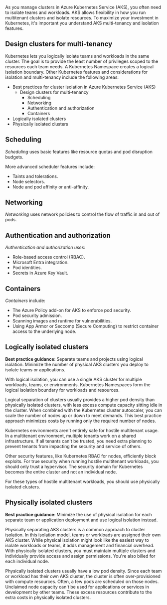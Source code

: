 As you manage clusters in Azure Kubernetes Service (AKS), you often need to isolate teams and workloads. AKS allows flexibility in how you run multitenant clusters and isolate resources. To maximize your investment in Kubernetes, it's important you understand AKS multi-tenancy and isolation features.

## Design clusters for multi-tenancy

Kubernetes lets you logically isolate teams and workloads in the same cluster. The goal is to provide the least number of privileges scoped to the resources each team needs. A Kubernetes Namespace creates a logical isolation boundary. Other Kubernetes features and considerations for isolation and multi-tenancy include the following areas:

 -  Best practices for cluster isolation in Azure Kubernetes Service (AKS)<br>
     -  Design clusters for multi-tenancy
         -  Scheduling
         -  Networking
         -  Authentication and authorization
         -  Containers
 -  Logically isolated clusters
 -  Physically isolated clusters

## Scheduling

*Scheduling* uses basic features like resource quotas and pod disruption budgets.

More advanced scheduler features include:<br>

 -  Taints and tolerations.<br>
 -  Node selectors.
 -  Node and pod affinity or anti-affinity.

## Networking

*Networking* uses network policies to control the flow of traffic in and out of pods.

## Authentication and authorization

*Authentication and authorization uses:*

 -  Role-based access control (RBAC).<br>
 -  Microsoft Entra integration.
 -  Pod identities.
 -  Secrets in Azure Key Vault.

## Containers

*Containers* include:

 -  The Azure Policy add-on for AKS to enforce pod security.<br>
 -  Pod security admission.
 -  Scanning images and runtime for vulnerabilities.
 -  Using App Armor or Seccomp (Secure Computing) to restrict container access to the underlying node.

## Logically isolated clusters

**Best practice guidance**: Separate teams and projects using logical isolation. Minimize the number of physical AKS clusters you deploy to isolate teams or applications.

With logical isolation, you can use a single AKS cluster for multiple workloads, teams, or environments. Kubernetes Namespaces form the logical isolation boundary for workloads and resources.<br>

Logical separation of clusters usually provides a higher pod density than physically isolated clusters, with less excess compute capacity sitting idle in the cluster. When combined with the Kubernetes cluster autoscaler, you can scale the number of nodes up or down to meet demands. This best practice approach minimizes costs by running only the required number of nodes.<br>

Kubernetes environments aren't entirely safe for hostile multitenant usage. In a multitenant environment, multiple tenants work on a shared infrastructure. If all tenants can't be trusted, you need extra planning to prevent tenants from impacting the security and service of others.<br>

Other security features, like Kubernetes RBAC for nodes, efficiently block exploits. For true security when running hostile multitenant workloads, you should only trust a hypervisor. The security domain for Kubernetes becomes the entire cluster and not an individual node.<br>

For these types of hostile multitenant workloads, you should use physically isolated clusters.<br>

## Physically isolated clusters

**Best practice guidance**: Minimize the use of physical isolation for each separate team or application deployment and use logical isolation instead.

Physically separating AKS clusters is a common approach to cluster isolation. In this isolation model, teams or workloads are assigned their own AKS cluster. While physical isolation might look like the easiest way to isolate workloads or teams, it adds management and financial overhead. With physically isolated clusters, you must maintain multiple clusters and individually provide access and assign permissions. You're also billed for each individual node.<br>

Physically isolated clusters usually have a low pod density. Since each team or workload has their own AKS cluster, the cluster is often over-provisioned with compute resources. Often, a few pods are scheduled on those nodes. Unclaimed node capacity can't be used for applications or services in development by other teams. These excess resources contribute to the extra costs in physically isolated clusters.<br>
